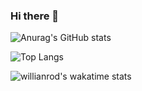 ### Hi there 👋

![Anurag's GitHub stats](https://shakthireadme.vercel.app/api?username=shakthilahiru&count_private=true&show_icons=true&theme=tokyonight)

![Top Langs](https://shakthireadme.vercel.app/api/top-langs/?username=shakthilahiru&layout=compact&theme=tokyonight)

![willianrod's wakatime stats](https://shakthireadme.vercel.app/api/wakatime/?username=shakthilahiru&layout=compact&theme=tokyonight)

<!--
**shakthilahiru/shakthilahiru** is a ✨ _special_ ✨ repository because its `README.md` (this file) appears on your GitHub profile.

Here are some ideas to get you started:

- 🔭 I’m currently working on ...
- 🌱 I’m currently learning ...
- 👯 I’m looking to collaborate on ...
- 🤔 I’m looking for help with ...
- 💬 Ask me about ...
- 📫 How to reach me: ...
- 😄 Pronouns: ...
- ⚡ Fun fact: ...
-->
